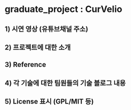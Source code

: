 # graduate_project : CurVelio

## 1) 시연 영상 (유튜브채널 주소)
## 2) 프로젝트에 대한 소개
## 3) Reference
## 4) 각 기술에 대한 팀원들의 기술 블로그 내용
## 5) License 표시 (GPL/MIT 등) 
